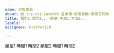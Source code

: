 ```yaml
---
name: 添加資源
about: 如 tcz:czj-ipsd045-並木優:前田香織:美雪艾莉絲
title: 類型1:類型2...-番號-主演1:主演2...
labels: ''
assignees: FootFetish

---
```


類型1 時間1 時間2
類型2 時間1 時間2
